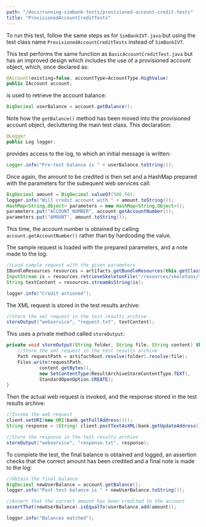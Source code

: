 ```yaml
---
path: "/docs/running-simbank-tests/provisioned-account-credit-tests"
title: "ProvisionedAccountCreditTests"
---
```

To run this test, follow the same steps as for `SimBankIVT.java` but using the test class name `ProvisionedAccountCreditTests` instead of `SimBankIVT`. 

This test performs the same function as `BasicAccountCreditTest.java` but has an improved design which includes the use of a provisioned account object, which, once declared as:
```java
@Account(existing=false, accountType=AccountType.HighValue)
public IAccount account;
```
is used to retrieve the account balance:
```java
BigDecimal userBalance = account.getBalance();
```
Note how the `getBalance()` method has been moved into the provisioned account object, decluttering the main test class.
This declaration:
```java
@Logger
public Log logger;
```
provides access to the log, to which an initial message is written:
```java
Logger.info("Pre-test balance is " + userBalance.toString());
```
Once again, the amount to be credited is then set and a HashMap prepared with the parameters for the subequent web services call:
```java
BigDecimal amount = BigDecimal.valueOf(500.50);
logger.info("Will credit account with " + amount.toString());
HashMap<String,Object> parameters = new HashMap<String,Object>();
parameters.put("ACCOUNT_NUMBER", account.getAccountNumber());
parameters.put("AMOUNT", amount.toString());
```
This time, the account number is obtained by calling `account.getAccountNumber()` rather than by hardcoding the value. 

The sample request is loaded with the prepared parameters, and a note made to the log:
```java
//Load sample request with the given parameters
IBundleResources resources = artifacts.getBundleResources(this.getClass());
InputStream is = resources.retrieveSkeletonFile("/resources/skeletons/testSkel.skel", parameters);
String textContent = resources.streamAsString(is);

logger.info("Credit actioned");
```
The XML request is stored in the test results archive:
```java
//Store the xml request in the test results archive
storeOutput("webservice", "request.txt", textContent);
```
This uses a private method called `storeOutput`:
```java
private void storeOutput(String folder, String file, String content) throws IOException {
	//Store the xml request in the test results archive
	Path requestPath = artifactRoot.resolve(folder).resolve(file);
	Files.write(requestPath, 
			content.getBytes(), 
			new SetContentType(ResultArchiveStoreContentType.TEXT), 
			StandardOpenOption.CREATE);
}
```
Then the actual web request is invoked, and the response stored in the test results archive:
```java
//Invoke the web request
client.setURI(new URI(bank.getFullAddress()));
String response = (String) client.postTextAsXML(bank.getUpdateAddress(), textContent, false);

//Store the response in the test results archive
storeOutput("webservice", "response.txt", response);
```
To complete the test, the final balance is obtained and logged, an assertion checks that the correct amount has been credited and a final note is made to the log:
```java
//Obtain the final balance
BigDecimal newUserBalance = account.getBalance();
logger.info("Post-test balance is " + newUserBalance.toString());

//Assert that the correct amount has been credited to the account
assertThat(newUserBalance).isEqualTo(userBalance.add(amount));

logger.info("Balances matched");
```
